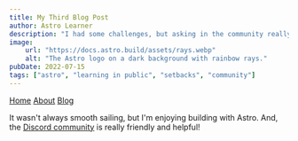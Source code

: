 ```yaml
---
title: My Third Blog Post
author: Astro Learner
description: "I had some challenges, but asking in the community really helped!"
image:
    url: "https://docs.astro.build/assets/rays.webp"
    alt: "The Astro logo on a dark background with rainbow rays."
pubDate: 2022-07-15
tags: ["astro", "learning in public", "setbacks", "community"]
---
```

<a href="https://astroooooooo.netlify.app/">Home</a>
<a href="https://astroooooooo.netlify.app/about/">About</a>
<a href="https://astroooooooo.netlify.app/blog/">Blog</a>


It wasn't always smooth sailing, but I'm enjoying building with Astro. And, the [Discord community](https://astro.build/chat) is really friendly and helpful!